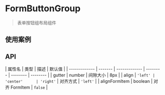 # FormButtonGroup

> 表单按钮组布局组件

## 使用案例

<dumi-previewer demoPath="guide/form-button-group" />

## API

| 属性名        | 类型    | 描述          | 默认值   |
| ------------- | ------- | ------------- | -------- | -------- | -------- |
| gutter        | number  | 间隙大小      | 8px      |
| align         | `'left' | 'center'      | 'right'` | 对齐方式 | `'left'` |
| alignFormItem | boolean | 对齐 FormItem | `false`  |
